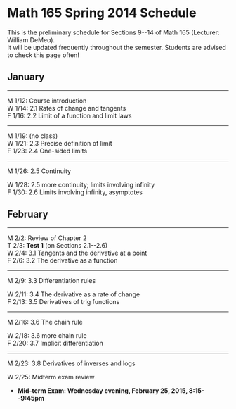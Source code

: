 # Math 165 Spring 2014 Schedule

This is the preliminary schedule for Sections 9--14 of Math 165 
(Lecturer: William DeMeo).  
It will be updated frequently throughout the semester. 
Students are advised to check this page often!

## January

---------------------------------------------------------
M 1/12: Course introduction  
W 1/14: 2.1 Rates of change and tangents  
F 1/16: 2.2 Limit of a function and limit laws  
<!-- ;  **MLP Review 1: 1.1, 1.2**    -->


---------------------------------------------------------
M 1/19: (no class)  
W 1/21: 2.3 Precise definition of limit  
F 1/23: 2.4 One-sided limits  
<!-- **MLP HW 1: 2.1, 2.2**    -->


---------------------------------------------------------
M 1/26: 2.5 Continuity  
<!-- **MLP HW 2: 2.4, 2.5**    -->
W 1/28: 2.5 more continuity; limits involving infinity  
F 1/30: 2.6 Limits involving infinity, asymptotes  
<!-- **MLP HW 3: 2.6**   -->


## February

-------------------------------------------------------
M 2/2: Review of Chapter 2  
T 2/3: **Test 1** (on Sections 2.1--2.6)  
W 2/4: 3.1 Tangents and the derivative at a point  
F 2/6: 3.2 The derivative as a function  

--------------
M 2/9: 3.3 Differentiation rules  
<!-- **MLP HW 4: 3.1, 3.2**    -->
W 2/11: 3.4 The derivative as a rate of change  
F 2/13: 3.5 Derivatives of trig functions  
<!-- **MLP HW 5: 3.3**    -->

----------------------------------------
M 2/16: 3.6 The chain rule  
<!-- **MLP HW 6: 3.4, 3.5**    -->
W 2/18: 3.6 more chain rule  
F 2/20: 3.7 Implicit differentiation  
<!-- **MLP HW 7: 3.6**    -->

---------------------------------------------------------
M 2/23: 3.8 Derivatives of inverses and logs  
<!-- **MLP HW 8: 3.7**    -->
W 2/25: Midterm exam review  
+ **Mid-term Exam: Wednesday evening, February 25, 2015, 8:15--9:45pm**  






                                                                  
